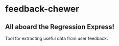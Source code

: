 # feedback-chewer

## All aboard the Regression Express!
Tool for extracting useful data from user feedback.
